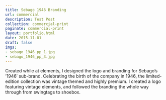 ```yaml
---
title: Sebago 1946 Branding
url: commercial
description: Test Post
collection: commercial-print
paginate: commercial-print
layout: portfolio.html
date: 2015-11-01
draft: false
imgs:
- sebago_1946_pp_1.jpg
- sebago_1946_pp_3.jpg
---
```

Created while at elements, I designed the logo and branding for Sebago’s ’1946′ sub-brand. Celebrating the birth of the company in 1946, the limited-edition collection was vintage themed and highly premium.
I created a logo featuring vintage elements, and followed the branding the whole way through from swingtags to shoebox.
